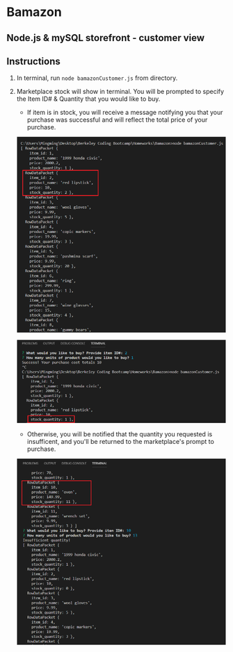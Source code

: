 # Bamazon
## Node.js &amp; mySQL storefront - customer view

## Instructions
1. In terminal, run `node bamazonCustomer.js` from directory.

2. Marketplace stock will show in terminal. You will be prompted to specify the Item ID# & Quantity that you would like to buy.

    * If item is in stock, you will receive a message notifying you that your purchase was successful and will reflect the total price of your purchase.

    ![Image](images/screenshot_1_y.png)

    ![Image](images/screenshot_2_y.png)


    * Otherwise, you will be notified that the quantity you requested is insufficent, and you'll be returned to the marketplace's prompt to purchase.

    ![Image](images/screenshot_n.png)
